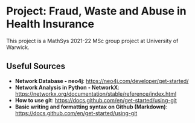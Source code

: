 # Project: Fraud, Waste and Abuse in Health Insurance
This project is a MathSys 2021-22 MSc group project at University of Warwick.

## Useful Sources
- **Network Database - neo4j**: https://neo4j.com/developer/get-started/
- **Network Analysis in Python - NetworkX**: https://networkx.org/documentation/stable/reference/index.html
- **How to use git**: https://docs.github.com/en/get-started/using-git
- **Basic writing and formatting syntax on Github (Markdown)**: https://docs.github.com/en/get-started/using-git
